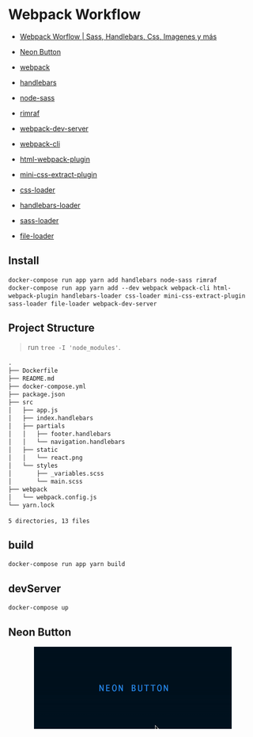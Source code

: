 # Webpack Workflow

* [Webpack Worflow | Sass, Handlebars, Css, Imagenes y más][tutorial]
* [Neon Button][neon_button]

* [webpack][webpack]
* [handlebars][handlebarsjs]
* [node-sass][node_sass]
* [rimraf][rimraf]

* [webpack-dev-server][webpack_dev_server]
* [webpack-cli][webpack_cli]
* [html-webpack-plugin][html_webpack_plugin]
* [mini-css-extract-plugin][mini_css_extract_plugin]
* [css-loader][css_loader]
* [handlebars-loader][handlebars_loader]
* [sass-loader][sass_loader]
* [file-loader][file_loader]

[tutorial]: https://youtu.be/7e5apiL6tVQ
[neon_button]: https://www.youtube.com/watch?v=ex7jGbyFgpA

[handlebarsjs]: https://handlebarsjs.com/
[node_sass]: https://github.com/sass/node-sass
[rimraf]: https://github.com/isaacs/rimraf

[webpack]: https://webpack.js.org/
[webpack_cli]: https://github.com/webpack/webpack-cli
[html_webpack_plugin]: https://github.com/jantimon/html-webpack-plugin
[handlebars_loader]: https://github.com/pcardune/handlebars-loader
[css_loader]: https://github.com/webpack-contrib/css-loader
[mini_css_extract_plugin]: https://github.com/webpack-contrib/mini-css-extract-plugin
[sass_loader]: https://github.com/webpack-contrib/sass-loader
[file_loader]: https://github.com/webpack-contrib/file-loader
[webpack_dev_server]: https://github.com/webpack/webpack-dev-server

## Install

```shell
docker-compose run app yarn add handlebars node-sass rimraf
docker-compose run app yarn add --dev webpack webpack-cli html-webpack-plugin handlebars-loader css-loader mini-css-extract-plugin sass-loader file-loader webpack-dev-server
```

## Project Structure

> run `tree -I 'node_modules'`.

```shell
.
├── Dockerfile
├── README.md
├── docker-compose.yml
├── package.json
├── src
│   ├── app.js
│   ├── index.handlebars
│   ├── partials
│   │   ├── footer.handlebars
│   │   └── navigation.handlebars
│   ├── static
│   │   └── react.png
│   └── styles
│       ├── _variables.scss
│       └── main.scss
├── webpack
│   └── webpack.config.js
└── yarn.lock

5 directories, 13 files
```

## build

```shell
docker-compose run app yarn build
```

## devServer

```shell
docker-compose up
```

## Neon Button

<p align="center">
  <kbd>
    <img src="./neon-button.gif" title="Neon Button"  width="400px" height="auto">
  </kbd>
</p>

